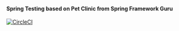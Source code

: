 #### Spring Testing based on Pet Clinic from Spring Framework Guru

[![CircleCI](https://circleci.com/gh/gustavonvp/sfg.di/tree/master.svg?style=svg)](https://circleci.com/gh/gustavonvp/sfg.di/tree/master)
